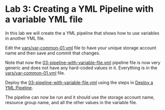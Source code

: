# Lab 3: Creating a YML Pipeline with a variable YML file

In this lab we will create the a YML pipeline that shows how to use variables in another YML file.

Edit the [vars/var-common-01.yml](../.azdo/pipelines/vars/var-common-01.yml) file to have your unique storage account name and then save and commit that changes.

Note that now the [03-pipeline-with-variable-file.yml](../.azdo/pipelines/03-pipeline-with-variable-file.yml) pipeline file is now very generic and does not have any hard-coded values in it. Everything is in the [vars/var-common-01.yml](../.azdo/pipelines/vars/var-common-01.yml) file.

Deploy the [03-pipeline-with-variable-file.yml](../.azdo/pipelines/03-pipeline-with-variable-file.yml) using the steps in [Deploy a YML Pipeline](./CreateNewPipeline.md).

The pipeline can now be run and it should use the storage account name, resource group name, and all the other values in the variable file.
